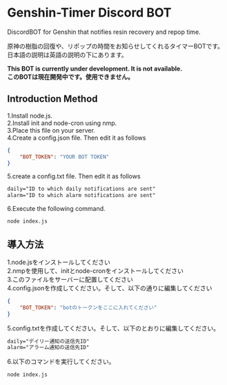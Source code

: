 # Genshin-Timer Discord BOT
DiscordBOT for Genshin that notifies resin recovery and repop time.  

原神の樹脂の回復や、リポップの時間をお知らせしてくれるタイマーBOTです。  
日本語の説明は英語の説明の下にあります。  

**This BOT is currently under development. It is not available.  
このBOTは現在開発中です。使用できません。**

## Introduction Method
1.Install node.js.  
2.Install init and node-cron using nmp.  
3.Place this file on your server.  
4.Create a config.json file. Then edit it as follows  
```js:config.json
{
    "BOT_TOKEN": "YOUR BOT TOKEN"
}
```
5.create a config.txt file. Then edit it as follows
```txt:config.txt
daily="ID to which daily notifications are sent"
alarm="ID to which alarm notifications are sent"
```
6.Execute the following command.
```
node index.js
```

## 導入方法
1.node.jsをインストールしてください  
2.nmpを使用して、initとnode-cronをインストールしてください  
3.このファイルをサーバーに配置してください   
4.config.jsonを作成してください。そして、以下の通りに編集してください
```javascript:config.json
{
    "BOT_TOKEN": "botのトークンをここに入れてください"
}
```
5.config.txtを作成してください。そして、以下のとおりに編集してください。
```txt:config.txt
daily="デイリー通知の送信先ID"
alarm="アラーム通知の送信先ID"
```
6.以下のコマンドを実行してください。
```
node index.js
```